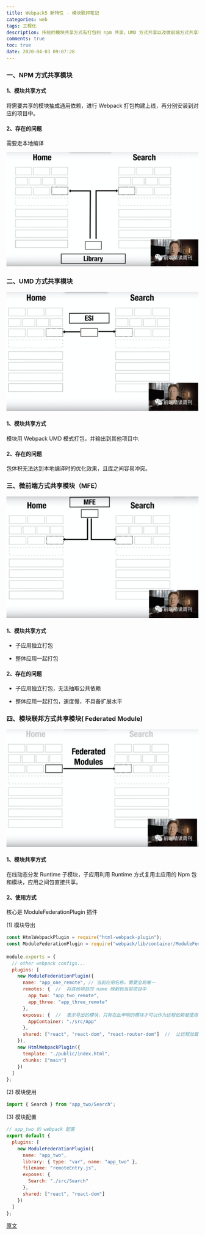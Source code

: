 ```yaml
---
title: Webpack5 新特性 - 模块联邦笔记
categories: web
tags: 工程化
description: 传统的模块共享方式有打包到 npm 共享，UMD 方式共享以及微前端方式共享等，但是这些方式都多少有点问题，Webpack5 新特性模块联邦就是为解决这些问题而生。
comments: true
toc: true
date: 2020-04-03 09:07:28
---
```

<!-- ![NPM 方式共享模块图解](/images/npm.jpeg) -->
### 一、NPM 方式共享模块

#### 1、模块共享方式

将需要共享的模块抽成通用依赖，进行 Webpack 打包构建上线，再分别安装到对应的项目中。

#### 2、存在的问题

需要走本地编译

![NPM 方式共享模块图解](/images/npm.jpeg)

### 二、UMD 方式共享模块

![UMD 方式共享模块图解](/images/umd.jpeg)

#### 1、模块共享方式

模块用 Webpack UMD 模式打包，并输出到其他项目中.

#### 2、存在的问题

包体积无法达到本地编译时的优化效果，且库之间容易冲突。

### 三、微前端方式共享模块（MFE）

![微前端方式共享模块图解](/images/mfe.jpeg)

#### 1、模块共享方式

- 子应用独立打包
  
- 整体应用一起打包

#### 2、存在的问题

- 子应用独立打包，无法抽取公共依赖

- 整体应用一起打包，速度慢，不具备扩展水平

### 四、模块联邦方式共享模块( Federated Module)

![微前端方式共享模块图解](/images/fm.jpeg)

#### 1、模块共享方式

在线动态分发 Runtime 子模块，子应用利用 Runtime 方式复用主应用的 Npm 包和模块，应用之间包直接共享。

#### 2、使用方式

核心是 ModuleFederationPlugin 插件

(1) 模块导出

```js
const HtmlWebpackPlugin = require("html-webpack-plugin");
const ModuleFederationPlugin = require("webpack/lib/container/ModuleFederationPlugin");

module.exports = {
  // other webpack configs...
  plugins: [
    new ModuleFederationPlugin({
      name: "app_one_remote", // 当前应用名称，需要全局唯一
      remotes: {  //  将其他项目的 name 映射到当前项目中
        app_two: "app_two_remote",
        app_three: "app_three_remote"
      },
      exposes: {  //  表示导出的模块，只有在此申明的模块才可以作为远程依赖被使用
        AppContainer: "./src/App"
      },
      shared: ["react", "react-dom", "react-router-dom"]  //  让远程加载的模块对应依赖改为使用本地项目的 React 或 ReactDOM
    }),
    new HtmlWebpackPlugin({
      template: "./public/index.html",
      chunks: ["main"]
    })
  ]
};
```

(2) 模块使用

```js
import { Search } from "app_two/Search";
```

(3) 模块配置

```js
// app_two 的 webpack 配置
export default {
  plugins: [
    new ModuleFederationPlugin({
      name: "app_two",
      library: { type: "var", name: "app_two" },
      filename: "remoteEntry.js",
      exposes: {
        Search: "./src/Search"
      },
      shared: ["react", "react-dom"]
    })
  ]
};
```

[原文](https://mp.weixin.qq.com/s/b5Gl_1yX1enktU9oulO9zg)
